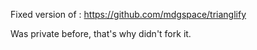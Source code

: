 Fixed version of : https://github.com/mdgspace/trianglify

Was private before, that's why didn't fork it.
